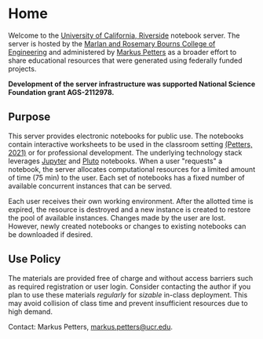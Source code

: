 # Home

Welcome to the [University of California, Riverside](https://www.ucr.edu/) notebook server. The server is hosted by the [Marlan and Rosemary Bourns College of Engineering](https://www.engr.ucr.edu/) and administered by [Markus Petters](https://mdpetters.github.io/) as a broader effort to share educational resources that were generated using federally funded projects.  

**Development of the server infrastructure was supported National Science Foundation grant AGS-2112978.** 


## Purpose

This server provides electronic notebooks for public use. The notebooks contain interactive worksheets to be used in the classroom setting [(Petters, 2021)](https://journals.ametsoc.org/view/journals/bams/102/3/BAMS-D-20-0072.1.xml) or for professional development. The underlying technology stack leverages [Jupyter](https://jupyter.org/) and [Pluto](https://github.com/fonsp/Pluto.jl) notebooks. When a user "requests" a notebook, the server allocates computational resources for a limited amount of time (75 min) to the user. Each set of notebooks has a fixed number of available concurrent instances that can be served. 

Each user receives their own working environment. After the allotted time is expired, the resource is destroyed and a new instance is created to restore the pool of available instances. Changes made by the user are lost. However, newly created notebooks or changes to existing notebooks can be downloaded if desired.   

## Use Policy

The materials are provided free of charge and without access barriers such as required registration or user login. Consider contacting the author if you plan to use these materials *regularly* for *sizable* in-class deployment. This may avoid collision of class time and prevent insufficient resources due to high demand. 

Contact: Markus Petters, [markus.petters@ucr.edu](mailto:markus.petters@ucr.edu).

